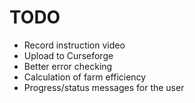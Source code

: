 # TODO

* Record instruction video
* Upload to Curseforge
* Better error checking
* Calculation of farm efficiency
* Progress/status messages for the user
